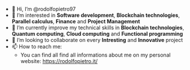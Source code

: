 - 👋 Hi, I’m @rodolfopietro97
- 👀 I’m interested in **Software development**, **Blockchain technologies**, **Parallel calculus**, **Finance** and **Project Management**
- 🌱 I’m currently improve my technical skills in **Blockchain technologies**, **Quantum computing**, **Cloud computing** and **Functional programming**
- 💞️ I’m looking to collaborate on every **Intresting** and **Innovative** project
- 📫 How to reach me:
   * You can find all find all informations about me on my personal website: https://rodolfopietro.it/

<!---
rodolfopietro97/rodolfopietro97 is a ✨ special ✨ repository because its `README.md` (this file) appears on your GitHub profile.
You can click the Preview link to take a look at your changes.
--->
